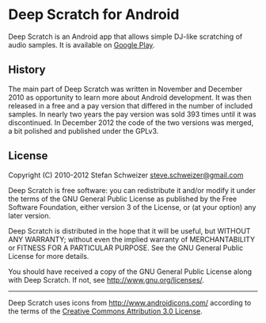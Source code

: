 Deep Scratch for Android
========================

Deep Scratch is an Android app that allows simple DJ-like scratching of audio
samples. It is available on [Google Play][1].


History
-------

The main part of Deep Scratch was written in November and December 2010 as
opportunity to learn more about Android development. It was then released in a
free and a pay version that differed in the number of included samples. In
nearly two years the pay version was sold 393 times until it was discontinued.
In December 2012 the code of the two versions was merged, a bit polished and
published under the GPLv3.


License
-------

Copyright (C) 2010-2012 Stefan Schweizer <steve.schweizer@gmail.com>

Deep Scratch is free software: you can redistribute it and/or modify
it under the terms of the GNU General Public License as published by
the Free Software Foundation, either version 3 of the License, or
(at your option) any later version.

Deep Scratch is distributed in the hope that it will be useful,
but WITHOUT ANY WARRANTY; without even the implied warranty of
MERCHANTABILITY or FITNESS FOR A PARTICULAR PURPOSE.  See the
GNU General Public License for more details.

You should have received a copy of the GNU General Public License
along with Deep Scratch.  If not, see <http://www.gnu.org/licenses/>.

---

Deep Scratch uses icons from <http://www.androidicons.com/> according to the
terms of the [Creative Commons Attribution 3.0 License][2].



[1]: http://play.google.com/store/apps/details?id=com.brillenheini.deepscratch.free
[2]: http://creativecommons.org/licenses/by/3.0/
